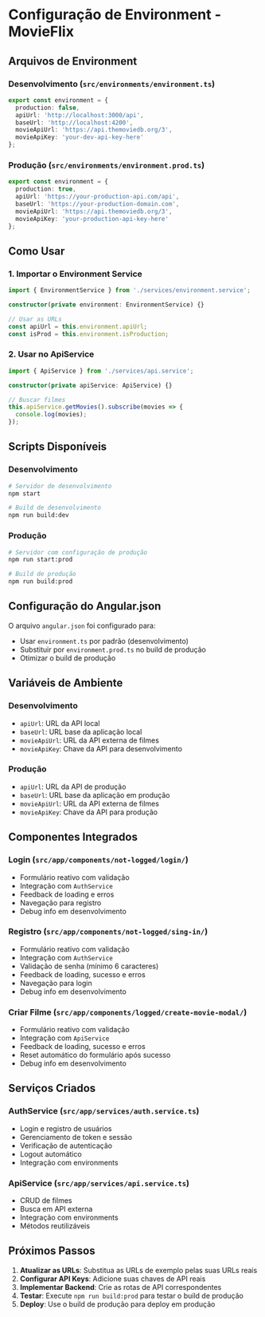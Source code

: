 # Configuração de Environment - MovieFlix

## Arquivos de Environment

### Desenvolvimento (`src/environments/environment.ts`)
```typescript
export const environment = {
  production: false,
  apiUrl: 'http://localhost:3000/api',
  baseUrl: 'http://localhost:4200',
  movieApiUrl: 'https://api.themoviedb.org/3',
  movieApiKey: 'your-dev-api-key-here'
};
```

### Produção (`src/environments/environment.prod.ts`)
```typescript
export const environment = {
  production: true,
  apiUrl: 'https://your-production-api.com/api',
  baseUrl: 'https://your-production-domain.com',
  movieApiUrl: 'https://api.themoviedb.org/3',
  movieApiKey: 'your-production-api-key-here'
};
```

## Como Usar

### 1. Importar o Environment Service
```typescript
import { EnvironmentService } from './services/environment.service';

constructor(private environment: EnvironmentService) {}

// Usar as URLs
const apiUrl = this.environment.apiUrl;
const isProd = this.environment.isProduction;
```

### 2. Usar no ApiService
```typescript
import { ApiService } from './services/api.service';

constructor(private apiService: ApiService) {}

// Buscar filmes
this.apiService.getMovies().subscribe(movies => {
  console.log(movies);
});
```

## Scripts Disponíveis

### Desenvolvimento
```bash
# Servidor de desenvolvimento
npm start

# Build de desenvolvimento
npm run build:dev
```

### Produção
```bash
# Servidor com configuração de produção
npm run start:prod

# Build de produção
npm run build:prod
```

## Configuração do Angular.json

O arquivo `angular.json` foi configurado para:
- Usar `environment.ts` por padrão (desenvolvimento)
- Substituir por `environment.prod.ts` no build de produção
- Otimizar o build de produção

## Variáveis de Ambiente

### Desenvolvimento
- `apiUrl`: URL da API local
- `baseUrl`: URL base da aplicação local
- `movieApiUrl`: URL da API externa de filmes
- `movieApiKey`: Chave da API para desenvolvimento

### Produção
- `apiUrl`: URL da API de produção
- `baseUrl`: URL base da aplicação em produção
- `movieApiUrl`: URL da API externa de filmes
- `movieApiKey`: Chave da API para produção

## Componentes Integrados

### Login (`src/app/components/not-logged/login/`)
- Formulário reativo com validação
- Integração com `AuthService`
- Feedback de loading e erros
- Navegação para registro
- Debug info em desenvolvimento

### Registro (`src/app/components/not-logged/sing-in/`)
- Formulário reativo com validação
- Integração com `AuthService`
- Validação de senha (mínimo 6 caracteres)
- Feedback de loading, sucesso e erros
- Navegação para login
- Debug info em desenvolvimento

### Criar Filme (`src/app/components/logged/create-movie-modal/`)
- Formulário reativo com validação
- Integração com `ApiService`
- Feedback de loading, sucesso e erros
- Reset automático do formulário após sucesso
- Debug info em desenvolvimento

## Serviços Criados

### AuthService (`src/app/services/auth.service.ts`)
- Login e registro de usuários
- Gerenciamento de token e sessão
- Verificação de autenticação
- Logout automático
- Integração com environments

### ApiService (`src/app/services/api.service.ts`)
- CRUD de filmes
- Busca em API externa
- Integração com environments
- Métodos reutilizáveis

## Próximos Passos

1. **Atualizar as URLs**: Substitua as URLs de exemplo pelas suas URLs reais
2. **Configurar API Keys**: Adicione suas chaves de API reais
3. **Implementar Backend**: Crie as rotas de API correspondentes
4. **Testar**: Execute `npm run build:prod` para testar o build de produção
5. **Deploy**: Use o build de produção para deploy em produção
